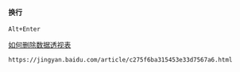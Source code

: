 #### 换行

```shell
Alt+Enter
```

[如何删除数据透视表](https://jingyan.baidu.com/article/c275f6ba315453e33d7567a6.html)

```http
https://jingyan.baidu.com/article/c275f6ba315453e33d7567a6.html
```